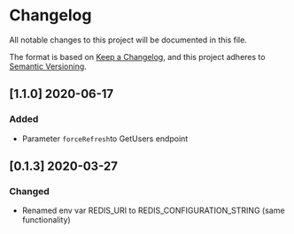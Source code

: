 # Changelog

All notable changes to this project will be documented in this file.

The format is based on [Keep a Changelog](https://keepachangelog.com/en/1.0.0/),
and this project adheres to [Semantic Versioning](https://semver.org/spec/v2.0.0.html).

## [1.1.0] 2020-06-17
### Added
- Parameter `forceRefresh`to GetUsers endpoint

## [0.1.3] 2020-03-27
### Changed
- Renamed env var REDIS_URI to REDIS_CONFIGURATION_STRING (same functionality)